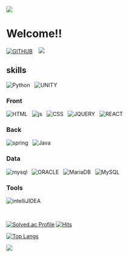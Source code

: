 <img src="https://capsule-render.vercel.app/api?type=waving&color=BDBDC8&height=150&section=header" />

# Welcome!!

<a href=
"https://github.com/seoyoung98">![GITHUB](https://img.shields.io/badge/GitHub-100000?style=for-thebadge&logo=github&logoColor=white)</a> &nbsp;&nbsp;
<a href="https://corinyoungee.tistory.com/"><img src="https://img.shields.io/badge/corinyoungee.tistory-red?style=square&logo=coringyoungee&logoColor=orange"/></a>&nbsp;&nbsp;

## skills

![Python](https://img.shields.io/badge/Python-3776AB?style=for-thebadge&logo=python&logoColor=white)&nbsp;&nbsp;
![UNITY](https://img.shields.io/badge/Unity-100000?style=for-thebadge&logo=unity&logoColor=white)&nbsp;&nbsp;

### Front

![HTML](https://img.shields.io/badge/HTML-239120?style=for-thebadge&logo=html5&logoColor=white)&nbsp;&nbsp;
![js](https://img.shields.io/badge/JavaScript-F7DF1E?style=for-thebadge&logo=JavaScript&logoColor=white)&nbsp;&nbsp;
![CSS](https://img.shields.io/badge/CSS-239120?&style=for-thebadge&logo=css3&logoColor=white)&nbsp;&nbsp;
![JQUERY](https://img.shields.io/badge/jQuery-0769AD?style=for-thebadge&logo=jquery&logoColor=white)&nbsp;&nbsp;
![REACT](https://img.shields.io/badge/React-20232A?style=for-thebadge&logo=react&logoColor=61DAFB)&nbsp;&nbsp;

### Back

![spring](https://img.shields.io/badge/Spring-6DB33F?style=for-thebadge&logo=spring&logoColor=white)&nbsp;&nbsp;
![Java](https://img.shields.io/badge/Java-ED8B00?style=for-thebadge&logo=openjdk&logoColor=white)&nbsp;&nbsp;

<!-- ![NodeJS](https://img.shields.io/badge/Node.js-43853D?style=for-thebadge&logo=node.js&logoColor=white)&nbsp;&nbsp; -->

### Data

![mysql](https://img.shields.io/badge/MySQL-00000F?style=for-thebadge&logo=mysql&logoColor=white)&nbsp;&nbsp;
![ORACLE](https://img.shields.io/badge/Oracle-F80000?style=for-thebadge&logo=Oracle&logoColor=white)&nbsp;&nbsp;
![MariaDB](https://img.shields.io/badge/MariaDB-003545?style=for-thebadge&logo=mariadb&logoColor=white)&nbsp;&nbsp;
![MySQL](https://img.shields.io/badge/MySQL-005C84?style=for-thebadge&logo=mysql&logoColor=white)&nbsp;&nbsp;

### Tools

![intelliJIDEA](https://img.shields.io/badge/IntelliJ_IDEA-000000.svg?style=for-thebadge&logo=intellij-idea&logoColor=white)&nbsp;&nbsp;

<!-- ### 예정

![TypeScript](https://img.shields.io/badge/TypeScript-007ACC?style=for-thebadge&logo=typescript&logoColor=white) -->

![]()
![]()
![]()
![]()
![]()
![]()
![]()
![]()
![]()
![]()
![]()
![]()
![]()
![]()
![]()
![]()
![]()
![]()
![]()
![]()
![]()
![]()
![]()
![]()
![]()
![]()
![]()
![]()

[![Solved.ac Profile](http://mazassumnida.wtf/api/v2/generate_badge?boj=alsltjdud)](https://solved.ac/alsltjdud/)
[![Hits](https://hits.seeyoufarm.com/api/count/incr/badge.svg?url=https%3A%2F%2Fgithub.com%2Fgjbae1212%2Fhit-counter)](https://hits.seeyoufarm.com)

[![Top Langs](https://github-readme-stats.vercel.app/api/top-langs/?username=seoyoung98&theme=graywhite)](https://github.com/anuraghazra/github-readme-stats)

<!-- ![youngee's GitHub stats](https://github-readme-stats.vercel.app/api?username=seoyoung98&hide=contribs,prs&show_icons=true&theme=graywhite) -->

<!-- ![youngee's GitHub stats](https://github-readme-stats.vercel.app/api?username=seoyoung98&theme=graywhite&show_icons=true&hide=contribs,prs) -->

<img src="https://capsule-render.vercel.app/api?type=waving&color=BDBDC8&height=150&section=footer" />
